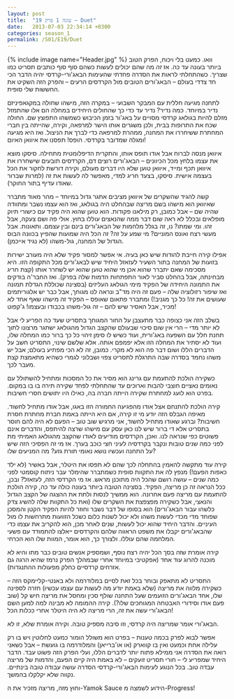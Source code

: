 ```yaml
---
layout: post
title:  "עונה 1 פרק 19 – Duet"
date:   2013-07-03 22:34:14 +0300
categories: season_1
permalink: /S01/E19/Duet
---
```

{% include image name="Header.jpg" %}
וואו. כמעט בלי ויכוח, הפרק הטוב ביותר בעונה עד כה. אז *זה* מה שהם יכולים לעשות כשהם סוף סוף כותבים תסריט כמו שצריך. כשהתחלתי לראות את הסדרה פחדתי שהעימות הבאג'ורי-קרדסי יהיה הדבר הכי חד צדדי בעולם – הבאג'ורים הטובים מול הקרדסים הרעים – והפרק הזה השקיט את החששות שלי סופית.

לתחנה מגיעה חללית עם המבקר השבועי – במקרה הזה, מישהו שחולה במקגאפיניזם נדיר במיוחד. כמה נדיר? נדיר עד כדי כך שהחולים היחידים במחלה הם אלו שהתמזל מזלם להיות בגולאג קרדסי מסויים על באג'ור בזמן הכיבוש כשמשהו התפוצץ שם. החולה שכח את התרופות בבית, ולכן משגרים אותו הישר למרפאה, וקירה, שהייתה בין חברי המחתרת ששיחררו את המחנה, ממהרת למרפאה כדי לברך את הניצול. ואז היא מגיעה ומגלה שמדובר בקרדסי. הופס! תפסנו את איוואן האיום!

איוואן מנסה לברוח אבל אודו תופס אותו, והתקרית הדיפלומטית מתחילה. סיסקו מוצא את עצמו בלחץ מכל הכיוונים – הבאג'ורים רוצים דם, הקרדסים תובעים שישחררו את איוואן תכף ומייד, איוואן טוען שלא היו דברים מעולם, וקירה דורשת לחקור את הכל בעצמה אישית. סיסקו, בצעד חריג למדי, מאפשר לה לעשות את זה (למרות שברור שאודו עדיף בתור החוקר).

קשה להגיד שהשקרים של איוואן מציבים אתגר גדול במיוחד – מהר מאוד מתברר שאיוואן הוא מישהו בשם מריצה שבהחלט היה בגולאג, ואז הוא עצמו נשבר ומתוודה שהיה שם – אבל כמובן, רק מילאנו פקודות. הוא טוען שהוא היה פקיד עם כישורי תיוק מופלאים ובכלל לא ראה שום דבר ממה שהנאצים עוללו בחוץ. אולי פה ושם צעקה, אבל זהו. ומי שמתו? נו, זה בגלל מלחמות של הבאג'ורים בינם ובין עצמם. ותאונות. אבל מעשי רצח ואונס המוניים? מי שמע על זה? זה הכל היה שמועות שהפיץ בכוונה הבוס הגדול של המחנה, גול-משהו (לא נגיד אייכמן).

אפילו קירה חייבת להודות שיש כאן בעיה. אי אפשר למסור פקיד שלא היה מעורב ישירות בזועות של המחנה בתור השעיר לעזאזל היחיד שיש לבאג'ורים מכל התקופה הזו. היא מסכימה שאם יתברר שהוא אכן מי שהוא טוען שהוא יש לשחרר אותו (קצת חריג מבחינתה, אבל בהחלט סביר לאור התפתחות הדמות שלה בפרק). ואז החבר'ה בודקים את התמונה היחידה של הפקיד מימי הגולאג העליזים (בסצינה שכוללת הגדלת תמונה ואז שיפור רזולוציה שלה – פעם זה היה מד"ב ונראה לנו מגוחך, אבל כבר יש אלגוריתמים שעושים את זה! כל כך מגניב!) ומתברר פתאום שאופס – הפקיד זה מישהו שאף אחד לא מכיר, אבל האסיר שיש להם – זה גול-משהו בכבודו ובעצמו! ג'קפוט!

בשלב הזה אני כצופה כבר מתעצבן על החור המגוחך בתסריט שעד כה הפריע לי אבל לא יותר מדי – הרי אין שום סיכוי שבעולם שהקצב הגדול מהגולאג ישתגר מרצונו לתוך תחנת חלל עם השפעה באג'ורית, ועוד כשיש לו סימן זיהוי כל כך ברור כמו המחלה שלו, ועוד לא יסתיר את המחלה הזו אלא יפמפם אותה. אלא שלשם שינוי, התסריט חשב על הדברים הללו ושום דבר פה הוא לא מקרי. כמובן, זה לא הכי מפתיע בעולם; אבל יש משהו נחמד בסדרה שבה התרגלת לתסריט צפוי ושבלוני לגמרי כשהיא מתאמצת קצת מעבר לכך.

כשקירה הולכת להתעמת עם גרינג הוא מסיר את כל המסכות ומתחיל להשתולל עם נאומים נאציים חוצבי להבות וארוכים עד שהתחלתי לפחד שקירה תירה בו בו במקום. בפרט הוא לועג למחתרת שקירה הייתה חברה בה, כאילו היו יתושים חסרי חשיבות.

קירה הולכת להתנחם אצל אודו מהפגיעה החמורה הזו באגו, אבל אודו מתחיל לחשוד. מאיפה הגבלס הזה יודע מי זו קירה, אם היא הייתה באמת חברת מחתרת חסרת חשיבות? וברגע שאודו מתחיל לחשוד, אני מרגיש שוב טוב – הפעם לא היה להם חוסר בתסריט אלא די ברור שיש לנו כאן עסק עם מישהו שרצה להיתפס, והדברים אינם פשוטים כפי שנראה לנו. ואכן, הקרדסים מודיעים לאודו שהקצב מהגולאג האמיתי מת לפני כמה שנים טובות ונקבר בקרדסיה לעיני חצי כוכב בערך. אז מי זה הפסיכי הזה שיש על התחנה ועכשיו נושא נאומי תורת גזע? מה המניעים שלו?

קירה עוד מתקשה להאמין בהתחלה לכך שהם לא תפסו את היטלר, אבל באשיר (לא ילד כאפות הפעם!) מנפץ לה את התקוות סופית כשמתברר שהימלר עבר ניתוח קוסמטי לפני כמה שנים – עושה רושם שהכל היה מתוכנן מראש. אז מי הקרדסי הזה, לעזאזל? ובכן, ככל הנראה זה כן מריצה, הפקיד.
בסצינה הטובה ביותר בעונה כולה עד כה, קירה הולכת להתעמת עם מריצה פעם אחרונה. הוא ממשיך לנסות ולתת את ההצגה של הקצב הגדול והנאצי, אבל כשקירה מפצפצת את השקרים שלו (ואת כל התקוות שלה להשיג צדק כלשהו עבור הבאג'ורים) הוא בסופו של דבר נשבר וחוזר להיות הפקיד הקטן והמסכן שפוחד מדי מכדי לעשות משהו ולא יכול לשנות כלום כשכל הזוועות מתרחשות לו מול העיניים. והדבר היחיד שהוא יכול לעשות, שנים לאחר מכן, הוא להקריב את עצמו כדי שהבאג'ורים יקבלו את משפט הראווה שלהם והקרדסים ייאלצו להתמודד עם פשעי המלחמה שהם עוללו. ולצורך כך, הוא אומר, המוות שלו הוא הכרחי.

קירה אומרת שזה בסך הכל יהיה רצח נוסף, ושמספיק אנשים טובים כבר מתו והיא לא מוכנה להרוג עוד אחד (אפקטיבי במיוחד אחרי שבמהלך הפרק נרמז שהיא הרגה גם אזרחים קרדסיים כחלק מפעולות ההתנגדות).

התסריט לא מתאפק ובוחר בכל זאת לסיים במלודרמה ולא באנטי-קליימקס הזה – כשקירה מלווה את מריצה (שלא באמת יודע מה לעשות עם עצמו עכשיו) חזרה לספינה שלו, אחד הבאג'ורים הזועמים שעל התחנה שולף סכין ומחסל את מריצה חיש קל (שוב פעם אודו וסידורי האבטחה המגוחכים שלו?). קירה ההמומה לא מבינה למה למען השם הבאג'ורי עשה את זה, הרי מריצה לא היה היטלר אחרי ככלות הכל!

הבאג'ורי אומר שמריצה היה קרדסי, וזו סיבה מספיק טובה. וקירה אומרת שלא, זו לא.




אפשר לבוא לפרק בכמה טענות – בפרט הוא משולל הומור כמעט לחלוטין ויש בו רק עלילה אחת וכמעט ואין בו קווארק (או או'ברייאן) והמלודרמה בו גועשת – אבל כשאני רואה את הסדרה אני ממילא פתוח יותר לדברים הללו, ועלי הפרק הזה פשוט עבד. הדבר היחיד שמפריע לי – חורי תסריט זועקים – לא באמת היה קיים הפעם, והדמות של מריצה עבדה טוב. בכל הנוגע לעימות הבאג'ורי-קרדסי הסדרה עושה עבודה טובה בינתיים. נקווה שלא יקלקלו בהמשך.

וחוץ מזה, מריצה מזכיר את ה-Yamok Sauce הידוע לשמצה מ-Progress!